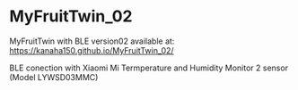 # MyFruitTwin_02
MyFruitTwin with BLE version02 available at: https://kanaha150.github.io/MyFruitTwin_02/

BLE conection with Xiaomi Mi Termperature and Humidity Monitor 2 sensor (Model LYWSD03MMC)
